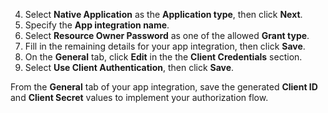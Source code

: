 4. Select **Native Application** as the **Application type**, then click **Next**.
5. Specify the **App integration name**.
6. Select **Resource Owner Password** as one of the allowed **Grant type**.
7. Fill in the remaining details for your app integration, then click **Save**.
8. On the **General** tab, click **Edit** in the the **Client Credentials** section.
9. Select **Use Client Authentication**, then click **Save**.

From the **General** tab of your app integration, save the generated **Client ID** and **Client Secret** values to implement your authorization flow.
